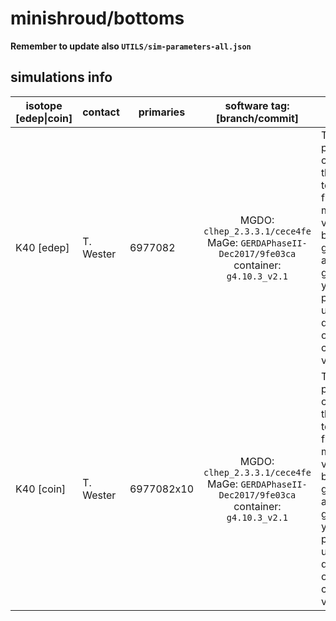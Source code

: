 # minishroud/bottoms
**Remember to update also `UTILS/sim-parameters-all.json`**

## simulations info

| isotope \[edep\|coin\] | contact     | primaries   | software tag: \[branch/commit\]                                                              | notes   |
| ---------------------- | ----------- | ---------   | :------------------------------------------------------------------------------------------: | ------- |
| K40    \[edep\]        | T. Wester   | 6977082     | MGDO: `clhep_2.3.3.1/cece4fe` MaGe: `GERDAPhaseII-Dec2017/9fe03ca` container: `g4.10.3_v2.1` | The number of primaries is calculated such that if you put together *all* the five parts in the minishroud volume (i.e. top, bottom, tub, glue_ring_bottom and glue_ring_top) you get 1E08 primaries uniformly distributed all over the complete volume. |
| K40    \[coin\]        | T. Wester   | 6977082x10  | MGDO: `clhep_2.3.3.1/cece4fe` MaGe: `GERDAPhaseII-Dec2017/9fe03ca` container: `g4.10.3_v2.1` | The number of primaries is calculated such that if you put together *all* the five parts in the minishroud volume (i.e. top, bottom, tub, glue_ring_bottom and glue_ring_top) you get 1E09 primaries uniformly distributed all over the complete volume. |
